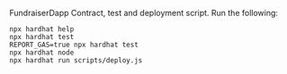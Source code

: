 FundraiserDapp Contract, test and deployment script.
Run the following:

```shell
npx hardhat help
npx hardhat test
REPORT_GAS=true npx hardhat test
npx hardhat node
npx hardhat run scripts/deploy.js
```
